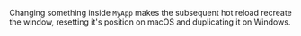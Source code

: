 Changing something inside `MyApp` makes the subsequent hot reload recreate the window, resetting it's position on macOS and duplicating it on Windows.